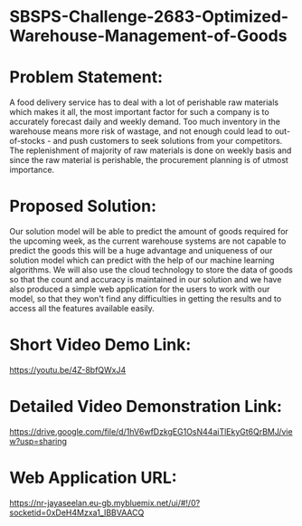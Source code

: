 # SBSPS-Challenge-2683-Optimized-Warehouse-Management-of-Goods
# Problem Statement:  
   A food delivery service has to deal with a lot of perishable raw materials which makes it all, the most important factor for such a company is to accurately forecast daily and weekly demand. Too much inventory in the warehouse means more risk of wastage, and not enough could lead to out-of-stocks - and push customers to seek solutions from your competitors. The replenishment of majority of raw materials is done on weekly basis and since the raw material is perishable, the procurement planning is of utmost importance.
  
# Proposed Solution:  
Our solution model will be able to predict the amount of goods required for the upcoming week, as the current warehouse systems are not capable to predict the goods this will be a huge advantage and uniqueness of our solution model which can predict with the help of our machine learning algorithms. We will also use the cloud technology to store the data of goods so that the count and accuracy is maintained in our solution and we have also produced a simple web application for the users to work with our model, so that they won't find any difficulties in getting the results and to access all the features available easily.  
# Short Video Demo Link:  
https://youtu.be/4Z-8bfQWxJ4
# Detailed Video Demonstration Link:  
https://drive.google.com/file/d/1hV6wfDzkgEG1OsN44aiTlEkyGt6QrBMJ/view?usp=sharing  
# Web Application URL:  
https://nr-jayaseelan.eu-gb.mybluemix.net/ui/#!/0?socketid=0xDeH4Mzxa1_IBBVAACQ
